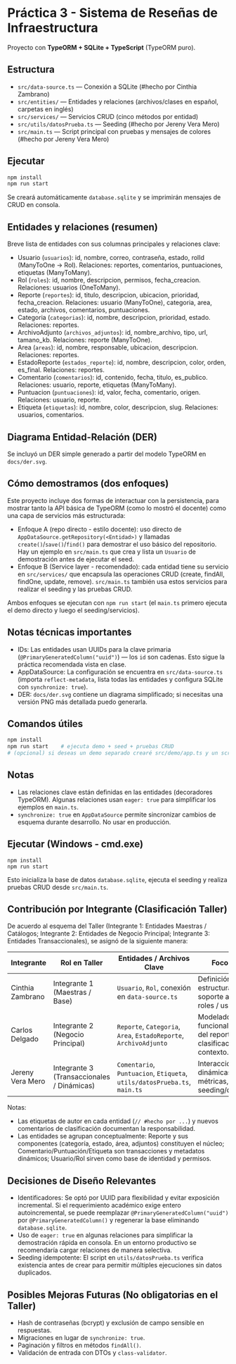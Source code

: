 # Práctica 3 - Sistema de Reseñas de Infraestructura

Proyecto con **TypeORM + SQLite + TypeScript** (TypeORM puro).

## Estructura

- `src/data-source.ts` — Conexión a SQLite (#hecho por Cinthia Zambrano)
- `src/entities/` — Entidades y relaciones (archivos/clases en español, carpetas en inglés)
- `src/services/` — Servicios CRUD (cinco métodos por entidad)
- `src/utils/datosPrueba.ts` — Seeding (#hecho por Jereny Vera Mero)
- `src/main.ts` — Script principal con pruebas y mensajes de colores (#hecho por Jereny Vera Mero)

## Ejecutar

```bash
npm install
npm run start
```

Se creará automáticamente `database.sqlite` y se imprimirán mensajes de CRUD en consola.

## Entidades y relaciones (resumen)

Breve lista de entidades con sus columnas principales y relaciones clave:

- Usuario (`usuarios`): id, nombre, correo, contraseña, estado, rolId (ManyToOne -> Rol). Relaciones: reportes, comentarios, puntuaciones, etiquetas (ManyToMany).
- Rol (`roles`): id, nombre, descripcion, permisos, fecha_creacion. Relaciones: usuarios (OneToMany).
- Reporte (`reportes`): id, titulo, descripcion, ubicacion, prioridad, fecha_creacion. Relaciones: usuario (ManyToOne), categoria, area, estado, archivos, comentarios, puntuaciones.
- Categoria (`categorias`): id, nombre, descripcion, prioridad, estado. Relaciones: reportes.
- ArchivoAdjunto (`archivos_adjuntos`): id, nombre_archivo, tipo, url, tamano_kb. Relaciones: reporte (ManyToOne).
- Area (`areas`): id, nombre, responsable, ubicacion, descripcion. Relaciones: reportes.
- EstadoReporte (`estados_reporte`): id, nombre, descripcion, color, orden, es_final. Relaciones: reportes.
- Comentario (`comentarios`): id, contenido, fecha, titulo, es_publico. Relaciones: usuario, reporte, etiquetas (ManyToMany).
- Puntuacion (`puntuaciones`): id, valor, fecha, comentario, origen. Relaciones: usuario, reporte.
- Etiqueta (`etiquetas`): id, nombre, color, descripcion, slug. Relaciones: usuarios, comentarios.

## Diagrama Entidad-Relación (DER)

Se incluyó un DER simple generado a partir del modelo TypeORM en `docs/der.svg`.

## Cómo demostramos (dos enfoques)

Este proyecto incluye dos formas de interactuar con la persistencia, para mostrar tanto la API básica de TypeORM (como lo mostró el docente) como una capa de servicios más estructurada:

- Enfoque A (repo directo - estilo docente): uso directo de `AppDataSource.getRepository(<Entidad>)` y llamadas `create()`/`save()`/`find()` para demostrar el uso básico del repositorio. Hay un ejemplo en `src/main.ts` que crea y lista un `Usuario` de demostración antes de ejecutar el seed.
- Enfoque B (Service layer - recomendado): cada entidad tiene su servicio en `src/services/` que encapsula las operaciones CRUD (create, findAll, findOne, update, remove). `src/main.ts` también usa estos servicios para realizar el seeding y las pruebas CRUD.

Ambos enfoques se ejecutan con `npm run start` (el `main.ts` primero ejecuta el demo directo y luego el seeding/servicios).

## Notas técnicas importantes

- IDs: Las entidades usan UUIDs para la clave primaria (`@PrimaryGeneratedColumn("uuid")`) — los `id` son cadenas. Esto sigue la práctica recomendada vista en clase.
- AppDataSource: La configuración se encuentra en `src/data-source.ts` (importa `reflect-metadata`, lista todas las entidades y configura SQLite con `synchronize: true`).
- DER: `docs/der.svg` contiene un diagrama simplificado; si necesitas una versión PNG más detallada puedo generarla.

## Comandos útiles

```bash
npm install
npm run start    # ejecuta demo + seed + pruebas CRUD
# (opcional) si deseas un demo separado crearé src/demo/app.ts y un script "npm run demo"
```

## Notas

- Las relaciones clave están definidas en las entidades (decoradores TypeORM). Algunas relaciones usan `eager: true` para simplificar los ejemplos en `main.ts`.
- `synchronize: true` en `AppDataSource` permite sincronizar cambios de esquema durante desarrollo. No usar en producción.

## Ejecutar (Windows - cmd.exe)

```
npm install
npm run start
```

Esto inicializa la base de datos `database.sqlite`, ejecuta el seeding y realiza pruebas CRUD desde `src/main.ts`.

## Contribución por Integrante (Clasificación Taller)

De acuerdo al esquema del Taller (Integrante 1: Entidades Maestras / Catálogos; Integrante 2: Entidades de Negocio Principal; Integrante 3: Entidades Transaccionales), se asignó de la siguiente manera:

| Integrante | Rol en Taller | Entidades / Archivos Clave | Foco Principal |
|------------|---------------|-----------------------------|----------------|
| Cinthia Zambrano | Integrante 1 (Maestras / Base) | `Usuario`, `Rol`, conexión en `data-source.ts` | Definición de estructuras base y soporte a catálogos de roles / usuarios. |
| Carlos Delgado | Integrante 2 (Negocio Principal) | `Reporte`, `Categoria`, `Area`, `EstadoReporte`, `ArchivoAdjunto` | Modelado del núcleo funcional: ciclo de vida del reporte, clasificación y contexto. |
| Jereny Vera Mero | Integrante 3 (Transaccionales / Dinámicas) | `Comentario`, `Puntuacion`, `Etiqueta`, `utils/datosPrueba.ts`, `main.ts` | Interacciones dinámicas (feedback, métricas, metadatos) y seeding/demostración. |

Notas:
- Las etiquetas de autor en cada entidad (`// #hecho por ...`) y nuevos comentarios de clasificación documentan la responsabilidad.
- Las entidades se agrupan conceptualmente: Reporte y sus componentes (categoría, estado, área, adjuntos) constituyen el núcleo; Comentario/Puntuación/Etiqueta son transacciones y metadatos dinámicos; Usuario/Rol sirven como base de identidad y permisos.

## Decisiones de Diseño Relevantes

- Identificadores: Se optó por UUID para flexibilidad y evitar exposición incremental. Si el requerimiento académico exige entero autoincremental, se puede reemplazar `@PrimaryGeneratedColumn("uuid")` por `@PrimaryGeneratedColumn()` y regenerar la base eliminando `database.sqlite`.
- Uso de `eager: true` en algunas relaciones para simplificar la demostración rápida en consola. En un entorno productivo se recomendaría cargar relaciones de manera selectiva.
- Seeding idempotente: El script en `utils/datosPrueba.ts` verifica existencia antes de crear para permitir múltiples ejecuciones sin datos duplicados.

## Posibles Mejoras Futuras (No obligatorias en el Taller)

- Hash de contraseñas (bcrypt) y exclusión de campo sensible en respuestas.
- Migraciones en lugar de `synchronize: true`.
- Paginación y filtros en métodos `findAll()`.
- Validación de entrada con DTOs y `class-validator`.

